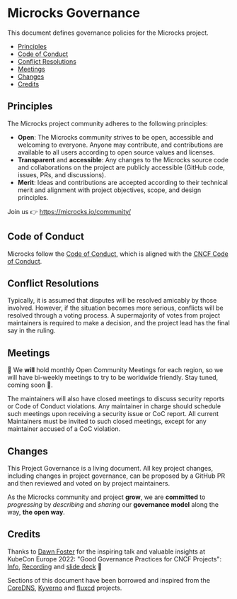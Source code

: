 # Microcks Governance

This document defines governance policies for the Microcks project.

- [Principles](#principles)
- [Code of Conduct](#code-of-conduct)
- [Conflict Resolutions](#conflict-resolutions)
- [Meetings](#meetings)
- [Changes](#changes)
- [Credits](#credits)

## Principles

The Microcks project community adheres to the following principles:

- **Open**: The Microcks community strives to be open, accessible and welcoming to everyone. Anyone may contribute, and contributions are available to all users according to open source values and licenses.
- **Transparent** and **accessible**: Any changes to the Microcks source code and collaborations on the project are publicly accessible (GitHub code, issues, PRs, and discussions).
- **Merit**: Ideas and contributions are accepted according to their technical merit and alignment with project objectives, scope, and design principles.

Join us 👉 https://microcks.io/community/

## Code of Conduct

Microcks follow the [Code of Conduct](CODE_OF_CONDUCT.md), which is aligned with the [CNCF Code of Conduct](https://github.com/cncf/foundation/blob/master/code-of-conduct.md).

## Conflict Resolutions

Typically, it is assumed that disputes will be resolved amicably by those involved. However, if the situation becomes more serious, conflicts will be resolved through a voting process. A supermajority of votes from project maintainers is required to make a decision, and the project lead has the final say in the ruling.

## Meetings

🚧 We **will** hold monthly Open Community Meetings for each region, so we will have bi-weekly meetings to try to be worldwide friendly. Stay tuned, coming soon 🚧.

The maintainers will also have closed meetings to discuss security reports or Code of Conduct violations. Any maintainer in charge should schedule such meetings upon receiving a security issue or CoC report. All current Maintainers must be invited to such closed meetings, except for any maintainer accused of a CoC violation.

## Changes

This Project Governance is a living document. All key project changes, including changes in project governance, can be proposed by a GitHub PR and then reviewed and voted on by project maintainers.

As the Microcks community and project **grow**, we are **committed** to _progressing_ by _describing_ and _sharing_ our **governance model** along the way, **the open way**.

## Credits

Thanks to [Dawn Foster](https://github.com/geekygirldawn) for the inspiring talk and valuable insights at KubeCon Europe 2022: "Good Governance Practices for CNCF Projects":
[Info](https://contribute.cncf.io/resources/videos/2022/good-governance-practices/), [Recording](https://youtu.be/x0tgEpIER1M?si=0EMgdfA1j5kxpXlW) and [slide deck](https://static.sched.com/hosted_files/kccnceu2022/7c/Good_Governance_CNCF_Projects.pdf) 👀

Sections of this document have been borrowed and inspired from the [CoreDNS](https://github.com/coredns/coredns/blob/master/GOVERNANCE.md), [Kyverno](https://github.com/kyverno/kyverno/blob/main/GOVERNANCE.md) and [fluxcd](https://github.com/fluxcd/community/blob/main/GOVERNANCE.md) projects.
